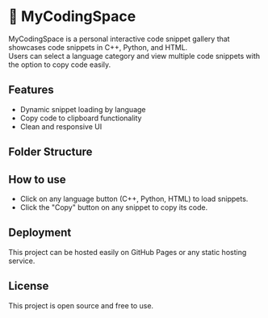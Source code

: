 # 🚀 MyCodingSpace

MyCodingSpace is a personal interactive code snippet gallery that showcases code snippets in C++, Python, and HTML.  
Users can select a language category and view multiple code snippets with the option to copy code easily.

## Features

- Dynamic snippet loading by language
- Copy code to clipboard functionality
- Clean and responsive UI

## Folder Structure


## How to use

- Click on any language button (C++, Python, HTML) to load snippets.
- Click the "Copy" button on any snippet to copy its code.

## Deployment

This project can be hosted easily on GitHub Pages or any static hosting service.

## License

This project is open source and free to use.
